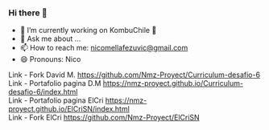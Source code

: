 ### Hi there 👋

- 🔭 I’m currently working on KombuChile 🥂 
- 💬 Ask me about ...
- 📫 How to reach me: nicomellafezuvic@gmail.com
- 😄 Pronouns: Nico

Link - Fork David M. https://github.com/Nmz-Proyect/Curriculum-desafio-6 <br>
Link - Portafolio pagina D.M https://nmz-proyect.github.io/Curriculum-desafio-6/index.html <br>
Link - Portafolio pagina  ElCri https://nmz-proyect.github.io/ElCriSN/index.html <br>
Link - Fork ElCri https://github.com/Nmz-Proyect/ElCriSN <br>
